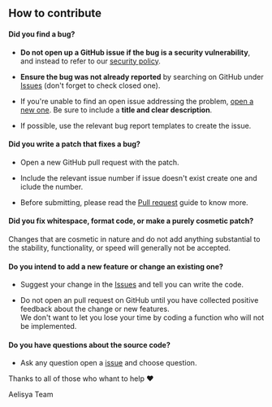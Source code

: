 ## How to contribute

#### **Did you find a bug?**

* **Do not open up a GitHub issue if the bug is a security vulnerability**, and instead to refer to our [security policy](https://github.com/macqael/Aelisya-Tweaker/security/policy).

* **Ensure the bug was not already reported** by searching on GitHub under [Issues](https://github.com/macqael/Aelisya-Tweaker/issues) (don't forget to check closed one).

* If you're unable to find an open issue addressing the problem, [open a new one](https://github.com/macqael/Aelisya-Tweaker/issues/new/choose). Be sure to include a **title and clear description**.

* If possible, use the relevant bug report templates to create the issue.

#### **Did you write a patch that fixes a bug?**

* Open a new GitHub pull request with the patch.

* Include the relevant issue number if issue doesn't exist create one and iclude the number.

* Before submitting, please read the [Pull request](https://github.com/macqael/Aelisya-Tweaker/blob/master/PULL_REQUEST_TEMPLATE.md) guide to know more.

#### **Did you fix whitespace, format code, or make a purely cosmetic patch?**

Changes that are cosmetic in nature and do not add anything substantial to the stability, functionality, or speed will generally not be accepted.

#### **Do you intend to add a new feature or change an existing one?**

* Suggest your change in the [Issues](https://github.com/macqael/Aelisya-Tweaker/issues) and tell you can write the code.

* Do not open an pull request on GitHub until you have collected positive feedback about the change or new features.\
We don't want to let you lose your time by coding a function who will not be implemented.

#### **Do you have questions about the source code?**

* Ask any question open a [issue](https://github.com/macqael/Aelisya-Tweaker/issues/new/choose) and choose question.

Thanks to all of those who whant to help :heart:

Aelisya Team
